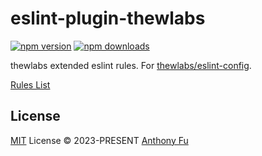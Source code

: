 # eslint-plugin-thewlabs

[![npm version][npm-version-src]][npm-version-href]
[![npm downloads][npm-downloads-src]][npm-downloads-href]

thewlabs extended eslint rules. For [thewlabs/eslint-config](https://github.com/thewlabs/eslint-config-thewlabs).

[Rules List](./src/rules)

## License

[MIT](./LICENSE) License © 2023-PRESENT [Anthony Fu](https://github.com/thewlabs)

<!-- Badges -->

[npm-version-src]: https://img.shields.io/npm/v/eslint-plugin-thewlabs?style=flat&colorA=080f12&colorB=1fa669
[npm-version-href]: https://npmjs.com/package/eslint-plugin-thewlabs
[npm-downloads-src]: https://img.shields.io/npm/dm/eslint-plugin-thewlabs?style=flat&colorA=080f12&colorB=1fa669
[npm-downloads-href]: https://npmjs.com/package/eslint-plugin-thewlabs
